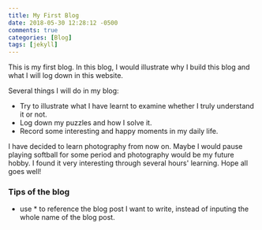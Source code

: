 ```yaml
---
title: My First Blog
date: 2018-05-30 12:28:12 -0500
comments: true
categories: [Blog]
tags: [jekyll]
---
```

This is my first blog. In this blog, I would illustrate why I build this blog and what I will log down in this website.

Several things I will do in my blog:
* Try to illustrate what I have learnt to examine whether I truly understand it or not.
* Log down my puzzles and how I solve it.
* Record some interesting and happy moments in my daily life.

I have decided to learn photography from now on. Maybe I would pause playing softball for some period and photography would be my future hobby. I found it very interesting through several hours' learning. Hope all goes well!

### Tips of the blog
- use * to reference the blog post I want to write, instead of inputing the whole name of the blog post.
